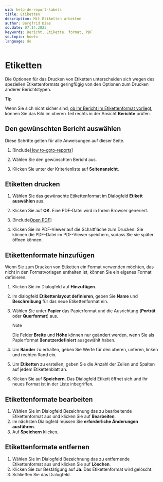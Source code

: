 ```yaml
---
uid: help-de-report-labels
title: Etiketten
description: Mit Etiketten arbeiten
author: Bergfrid Dias
so.date: 07.14.2023
keywords: Bericht, Etikette, format, PDF
so.topic: howto
language: de
---
```


# Etiketten

Die Optionen für das Drucken von Etiketten unterscheiden sich wegen des speziellen Etikettenformats geringfügig von den Optionen zum Drucken anderer Berichtstypen.

> [!TIP]
> Wenn Sie sich nicht sicher sind, [ob Ihr Bericht im Etikettenformat vorliegt][1], können Sie das Bild im oberen Teil rechts in der Ansicht **Berichte** prüfen.

## Den gewünschten Bericht auswählen

Diese Schritte gelten für alle Anweisungen auf dieser Seite.

1. [!include[How to-goto-reports](../includes/goto-reports.md)]

1. Wählen Sie den gewünschten Bericht aus.

1. Klicken Sie unter der Kriterienliste auf **Seitenansicht**.

## Etiketten drucken

1. Wählen Sie das gewünschte Etikettenformat im Dialogfeld **Etikett auswählen** aus.

1. Klicken Sie auf **OK**. Eine PDF-Datei wird in Ihrem Browser generiert.

1. [!include[Open PDF](../includes/step-open-pdf.md)]

1. Klicken Sie im PDF-Viewer auf die Schaltfläche zum Drucken. Sie können die PDF-Datei im PDF-Viewer speichern, sodass Sie sie später öffnen können.

## <a id="add-format" />Etikettenformate hinzufügen

Wenn Sie zum Drucken von Etiketten ein Format verwenden möchten, das nicht in den Formatvorlagen enthalten ist, können Sie ein eigenes Format definieren.

1. Klicken Sie im Dialogfeld auf **Hinzufügen**.
1. Im dialogfeld **Etikettenlayout definieren**, geben Sie **Name** und **Beschreibung** für das neue Etikettenformat ein.
1. Wählen Sie unter **Papier** das Papierformat und die Ausrichtung (**Porträt** oder **Querformat**) aus.

    > [!NOTE]
    > Die Felder **Breite** und **Höhe** können nur geändert werden, wenn Sie als Papierformat **Benutzerdefiniert** ausgewählt haben.

1. Um **Ränder** zu erhalten, geben Sie Werte für den oberen, unteren, linken und rechten Rand ein.
1. Um **Etiketten** zu erstellen, geben Sie die Anzahl der Zeilen und Spalten auf jedem Etikettenblatt an.
1. Klicken Sie auf **Speichern**. Das Dialogfeld Etikett öffnet sich und Ihr neues Format ist in der Liste inbegriffen.

## Etikettenformate bearbeiten

1. Wählen Sie im Dialogfeld Bezeichnung das zu bearbeitende Etikettenformat aus und klicken Sie auf **Bearbeiten**.
1. Im nächsten Dialogfeld müssen Sie **erforderliche Änderungen ausführen**.
1. Auf **Speichern** klicken.

## Etikettenformate entfernen

1. Wählen Sie im Dialogfeld Bezeichnung das zu entfernende Etikettenformat aus und klicken Sie auf **Löschen**.
1. Klicken Sie zur Bestätigung auf **Ja**. Das Etikettenformat wird gelöscht.
1. Schließen Sie das Dialogfeld.

<!-- Referenced links -->
[1]: ../index.md#types

<!-- Referenced images -->

